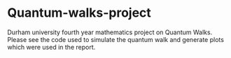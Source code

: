 # Quantum-walks-project
Durham university fourth year mathematics project on Quantum Walks.
Please see the code used to simulate the quantum walk and generate plots which were used in the report.
